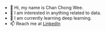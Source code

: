 - 👋 Hi, my name is Chan Chong Wee.
- 👀 I am interested in anything related to data.
- 🌱 I am currently learning deep learning.
- 📫 Reach me at [LinkedIn](www.linkedin.com/in/chanchongwee0312)

<!---
chongwee0312/chongwee0312 is a ✨ special ✨ repository because its `README.md` (this file) appears on your GitHub profile.
You can click the Preview link to take a look at your changes.
--->
